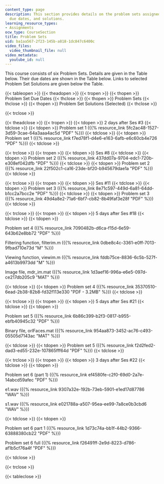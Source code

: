```yaml
---
content_type: page
description: This section provides details on the problem sets assigned for the course,
  due dates, and solutions.
learning_resource_types:
- Assignments
ocw_type: CourseSection
title: Problem Sets
uid: ba1aa567-2f23-145b-a818-1dc847c6400c
video_files:
  video_thumbnail_file: null
video_metadata:
  youtube_id: null
---
```


This course consists of six Problem Sets. Details are given in the Table below. Their due dates are shown in the Table below. Links to selected Problem Set Solutions are given below the Table.

{{< tableopen >}}
{{< theadopen >}}
{{< tropen >}}
{{< thopen >}}
Problem Set Due Dates
{{< thclose >}}
{{< thopen >}}
Problem Sets
{{< thclose >}}
{{< thopen >}}
Problem Set Solutions (Selected)
{{< thclose >}}

{{< trclose >}}

{{< theadclose >}}
{{< tropen >}}
{{< tdopen >}}
2 days after Ses #3
{{< tdclose >}}
{{< tdopen >}}
Problem set 1 ({{% resource_link 5fc2ac48-1527-3d59-3cae-64a3aaa4ac5d "PDF" %}})
{{< tdclose >}}
{{< tdopen >}}
Problem set 1 ({{% resource_link f7ed78f1-d4e6-e163-6afb-e6c60cb4e726 "PDF" %}})
{{< tdclose >}}

{{< trclose >}}
{{< tropen >}}
{{< tdopen >}}
Ses #8
{{< tdclose >}}
{{< tdopen >}}
Problem set 2 ({{% resource_link 437dd07a-9704-edc1-720b-e308ef042dfb "PDF" %}})
{{< tdclose >}}
{{< tdopen >}}
Problem set 2 ({{% resource_link 22f502c1-ca16-23de-bf20-b945679dae1a "PDF" %}})
{{< tdclose >}}

{{< trclose >}}
{{< tropen >}}
{{< tdopen >}}
Ses #11
{{< tdclose >}}
{{< tdopen >}}
Problem set 3 ({{% resource_link 8e71c597-449d-6a81-64dd-b1cc2a7bcc2e "PDF" %}})
{{< tdclose >}}
{{< tdopen >}}
Problem set 3 ({{% resource_link 49d4a8e2-71a6-6bf7-cb82-8b49faf3e28f "PDF" %}})
{{< tdclose >}}

{{< trclose >}}
{{< tropen >}}
{{< tdopen >}}
5 days after Ses #18
{{< tdclose >}}
{{< tdopen >}}


Problem set 4 ({{% resource_link 7090482b-d6ca-f15d-6e59-643b62e8bb72 "PDF" %}})

Filtering function, filterim.m ({{% resource_link 0dbe8c4c-3361-e0ff-7013-9fbad710e73d "M" %}})

Viewing function, viewim.m ({{% resource_link fddb75ce-8836-6c5b-527f-a4613b9973dd "M" %}})

Image file, mdr\_im.mat ({{% resource_link 1d3aef16-996a-e6e5-097d-ce217db205c9 "MAT" %}})


{{< tdclose >}}
{{< tdopen >}}
Problem set 4 ({{% resource_link 35370510-6ead-2b38-82b8-fd32f113e330 "PDF - 3.2MB" %}})
{{< tdclose >}}

{{< trclose >}}
{{< tropen >}}
{{< tdopen >}}
5 days after Ses #21
{{< tdclose >}}
{{< tdopen >}}


Problem set 5 ({{% resource_link 6b86c399-b2f3-0817-b955-ebfb40945c32 "PDF" %}})

Binary file, orlFaces.mat ({{% resource_link 954aa873-3452-ac76-c493-05505d7143ac "MAT" %}})


{{< tdclose >}}
{{< tdopen >}}
Problem set 5 ({{% resource_link f2d2fed2-dad3-ed55-232e-107865fff64d "PDF" %}})
{{< tdclose >}}

{{< trclose >}}
{{< tropen >}}
{{< tdopen >}}
3 days after Ses #22
{{< tdclose >}}
{{< tdopen >}}


Problem set 6 (part 1) ({{% resource_link ef4580fe-c2f0-69d0-2a7e-14abcd59afec "PDF" %}})

e1.wav ({{% resource_link 9307a32e-192b-73eb-5901-e1ed17d87786 "WAV" %}})

s1.wav ({{% resource_link e021788a-a507-95ea-ee99-7a8ce0b3cbd6 "WAV" %}})


{{< tdclose >}}
{{< tdopen >}}


Problem set 6 part 1 ({{% resource_link 1d73c74a-bb1f-44b2-9366-63888380cb22 "PDF" %}})

Problem set 6 full ({{% resource_link f26491ff-2e9d-8223-d786-af1b5cf76a4f "PDF" %}})


{{< tdclose >}}

{{< trclose >}}

{{< tableclose >}}
